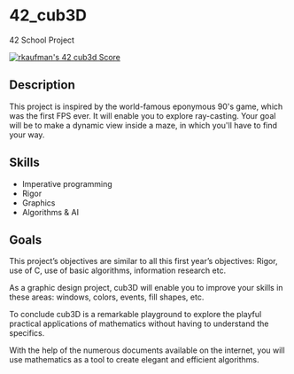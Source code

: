 # 42_cub3D
42 School Project

[![rkaufman's 42 cub3d Score](https://badge42.vercel.app/api/v2/cl2r6b3yn005909mln989e21s/project/2571150)](https://github.com/JaeSeoKim/badge42)

## Description

This project is inspired by the world-famous eponymous 90's game, which was the first FPS ever. It will enable you to explore ray-casting. Your goal will be to make a dynamic view inside a maze, in which you'll have to find your way.

## Skills

* Imperative programming
* Rigor
* Graphics
* Algorithms & AI 

## Goals
This project’s objectives are similar to all this first year’s objectives: Rigor, use of C, use of basic algorithms, information research etc.

As a graphic design project, cub3D will enable you to improve your skills in these areas: windows, colors, events, fill shapes, etc.

To conclude cub3D is a remarkable playground to explore the playful practical applications of mathematics without having to understand the specifics.

With the help of the numerous documents available on the internet, you will use mathematics as a tool to create elegant and efficient algorithms.


